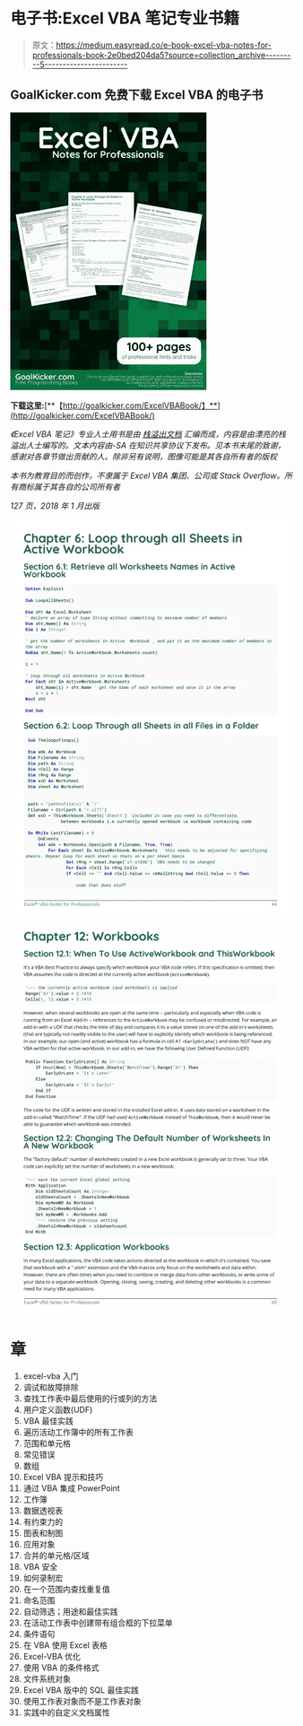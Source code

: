 # 电子书:Excel VBA 笔记专业书籍

> 原文：<https://medium.easyread.co/e-book-excel-vba-notes-for-professionals-book-2e0bed204da5?source=collection_archive---------5----------------------->

## GoalKicker.com 免费下载 Excel VBA 的电子书

![](img/4573566f64b07c185b531350bd5aacd7.png)

**下载这里:**[**【http://goalkicker.com/ExcelVBABook/】**](http://goalkicker.com/ExcelVBABook/)

*《Excel VBA 笔记》专业人士用书是由* [*栈溢出文档*](https://archive.org/details/documentation-dump.7z) *汇编而成，内容是由漂亮的栈溢出人士编写的。文本内容由-SA 在知识共享协议下发布。见本书末尾的致谢，感谢对各章节做出贡献的人。除非另有说明，图像可能是其各自所有者的版权*

*本书为教育目的而创作，不隶属于 Excel VBA 集团、公司或 Stack Overflow。所有商标属于其各自的公司所有者*

*127 页，2018 年 1 月出版*

![](img/60346c7053a4a0f9b12aae615ab55825.png)![](img/3155fc4d604ea23808f9e9e16076e98e.png)

# 章

1.  excel-vba 入门
2.  调试和故障排除
3.  查找工作表中最后使用的行或列的方法
4.  用户定义函数(UDF)
5.  VBA 最佳实践
6.  遍历活动工作簿中的所有工作表
7.  范围和单元格
8.  常见错误
9.  数组
10.  Excel VBA 提示和技巧
11.  通过 VBA 集成 PowerPoint
12.  工作簿
13.  数据透视表
14.  有约束力的
15.  图表和制图
16.  应用对象
17.  合并的单元格/区域
18.  VBA 安全
19.  如何录制宏
20.  在一个范围内查找重复值
21.  命名范围
22.  自动筛选；用途和最佳实践
23.  在活动工作表中创建带有组合框的下拉菜单
24.  条件语句
25.  在 VBA 使用 Excel 表格
26.  Excel-VBA 优化
27.  使用 VBA 的条件格式
28.  文件系统对象
29.  Excel VBA 版中的 SQL 最佳实践
30.  使用工作表对象而不是工作表对象
31.  实践中的自定义文档属性